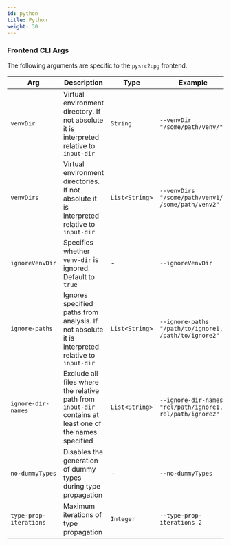 ```yaml
---
id: python 
title: Python 
weight: 30
---
```


### Frontend CLI Args
The following arguments are specific to the `pysrc2cpg` frontend.

| **Arg** | **Description** | **Type** | **Example** | **Hidden** |
| - | - | - | - | - |
| `venvDir` | Virtual environment directory. If not absolute it is interpreted relative to `input-dir` | `String` | `--venvDir "/some/path/venv/"` | `true` |
| `venvDirs` | Virtual environment directories. If not absolute it is interpreted relative to `input-dir` | `List<String>` | `--venvDirs "/some/path/venv1/, /some/path/venv2"` | `false` |
| `ignoreVenvDir` | Specifies whether `venv-dir` is ignored. Default to `true` | - | `--ignoreVenvDir` | `false` |
| `ignore-paths` | Ignores specified paths from analysis. If not absolute it is interpreted relative to `input-dir` | `List<String>` | `--ignore-paths "/path/to/ignore1, /path/to/ignore2"` | `false` |
| `ignore-dir-names` | Exclude all files where the relative path from `input-dir` contains at least one of the names specified | `List<String>` | `--ignore-dir-names "rel/path/ignore1, rel/path/ignore2"` | `true` |
| `no-dummyTypes` | Disables the generation of dummy types during type propagation | - | `--no-dummyTypes` | `true` |
| `type-prop-iterations` | Maximum iterations of type propagation | `Integer` | `--type-prop-iterations 2` | `true` |